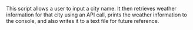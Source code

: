 This script allows a user to input a city name.
It then retrieves weather information for that city using an API call, 
prints the weather information to the console, and also writes it 
to a text file for future reference.
